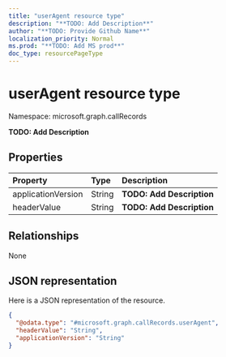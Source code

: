 ```yaml
---
title: "userAgent resource type"
description: "**TODO: Add Description**"
author: "**TODO: Provide Github Name**"
localization_priority: Normal
ms.prod: "**TODO: Add MS prod**"
doc_type: resourcePageType
---
```


# userAgent resource type


Namespace: microsoft.graph.callRecords

**TODO: Add Description**

## Properties
|Property|Type|Description|
|:---|:---|:---|
|applicationVersion|String|**TODO: Add Description**|
|headerValue|String|**TODO: Add Description**|

## Relationships
None

## JSON representation
Here is a JSON representation of the resource.
<!-- {
  "blockType": "resource",
  "@odata.type": "microsoft.graph.callRecords.userAgent"
}
-->
``` json
{
  "@odata.type": "#microsoft.graph.callRecords.userAgent",
  "headerValue": "String",
  "applicationVersion": "String"
}
```

